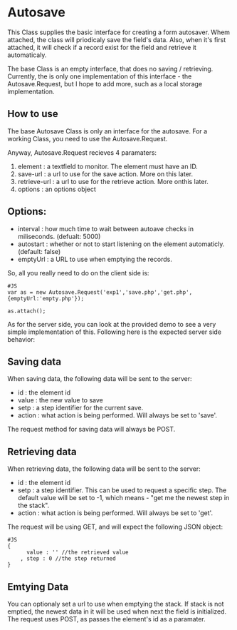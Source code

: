 Autosave
========
This Class supplies the basic interface for creating a form autosaver.
Whem attached, the class will priodicaly save the field's data. Also, when it's first attached, it will check if a record exist for the field and retrieve it automaticaly.

The base Class is an empty interface, that does no saving / retrieving. 
Currently, the is only one implementation of this interface - the Autosave.Request, but I hope to add more, such as a local storage implementation.

How to use
-----------
The base Autosave Class is only an interface for the autosave. For a working Class, you need to use the Autosave.Request. 

Anyway, Autosave.Request recieves 4 paramaters:

 1. element : a textfield to monitor. The element must have an ID.
 2. save-url : a url to use for the save action. More on this later.
 3. retrieve-url : a url to use for the retrieve action. More onthis later.
 4. options : an options object

Options:
----------
  * interval : how much time to wait between autoave checks in miliseconds. (defualt: 5000)
  * autostart : whether or not to start listening on the element automaticly. (default: false)
  * emptyUrl : a URL to use when emptying the records. 

So, all you really need to do on the client side is:

 
    #JS
    var as = new Autosave.Request('exp1','save.php','get.php',{emptyUrl:'empty.php'});
    
    as.attach();


As for the server side, you can look at the provided demo to see a very simple implementation of this. Following here is the expected server side behavior:
  
Saving data
-------------
When saving data, the following data will be sent to the server:

  * id : the element id
  * value : the new value to save
  * setp : a step identifier for the current save. 
  * action : what action is being performed. Will always be set to 'save'.

The request method for saving data will always be POST.

Retrieving data
----------------
When retrieving data, the following data will be sent to the server:

  * id : the element id
  * setp : a step identifier. This can be used to request a specific step. The default value will be set to -1, which means - "get me the newest step in the stack".
  * action : what action is being performed. Will always be set to 'get'.
  
The request will be using GET, and will expect the following JSON object:

    #JS
    {
          value : '' //the retrieved value
        , step : 0 //the step returned
    }  

Emtying Data
----------------
You can optionaly set a url to use when emptying the stack. If stack is not emptied, the newest data in it will be used when next the field is initialized.
The request uses POST, as passes the element's id as a paramater. 

